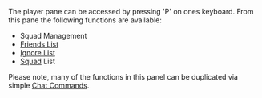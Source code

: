 The player pane can be accessed by pressing 'P' on ones keyboard. From this pane
the following functions are available:

- Squad Management
- [Friends List](../commands/Friends_List.md)
- [Ignore List](Ignore.md)
- [Squad](Squad.md) List

Please note, many of the functions in this panel can be duplicated via simple
[Chat Commands](../commands/Chat_Commands.md).

<!--[Category:Terminology](Category:Terminology.md)-->
